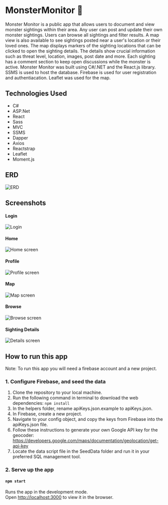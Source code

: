 # MonsterMonitor :japanese_ogre:

Monster Monitor is a public app that allows users to document and view monster sightings within their area. Any user
can post and update their own monster sightings. Users can browse all sightings and filter results. A map view is 
also available to see sightings posted near a user's location or their loved ones. The map displays markers of the 
sighting locations that can be clicked to open the sighting details. The details show crucial information such as 
threat level, location, images, post date and more. Each sighting has a comment section to keep open discussions while 
the monster is active. Monster Monitor was built using C#/.NET and the React.js library. SSMS is used to host the database. 
Firebase is used for user registration and authentiacation. Leaflet was used for the map.

## Technologies Used
* C#
* ASP.Net
* React
* Sass
* MVC
* SSMS
* Dapper
* Axios
* Reactstrap
* Leaflet
* Moment.js

## ERD
![ERD](https://firebasestorage.googleapis.com/v0/b/monster-monitor-5c7dc.appspot.com/o/MonsterMonitorERD.png?alt=media&token=e4fd4d36-47b0-416a-ba98-972523c48dff)

## Screenshots
#### Login
![Login](https://firebasestorage.googleapis.com/v0/b/monster-monitor-5c7dc.appspot.com/o/MonMonLogin.png?alt=media&token=b676f566-faee-4b94-9230-2c6ee6d33198)

#### Home
![Home screen](https://firebasestorage.googleapis.com/v0/b/monster-monitor-5c7dc.appspot.com/o/MonMonHome.png?alt=media&token=02b60fc3-111d-4982-b7ea-434be5e3220c)

#### Profile
![Profile screen](https://firebasestorage.googleapis.com/v0/b/monster-monitor-5c7dc.appspot.com/o/MonMonProfile.png?alt=media&token=5793698c-40bf-4683-b909-6c09ca7444d9)

#### Map
![Map screen](https://firebasestorage.googleapis.com/v0/b/monster-monitor-5c7dc.appspot.com/o/MonMonMap.png?alt=media&token=7c38755f-024e-4c57-b047-e6e1968ee85e)

#### Browse
![Browse screen](https://firebasestorage.googleapis.com/v0/b/monster-monitor-5c7dc.appspot.com/o/MonMonBrowse.png?alt=media&token=2c825741-69e9-4257-a43a-4ce510cecbff)

#### Sighting Details
![Details screen](https://firebasestorage.googleapis.com/v0/b/monster-monitor-5c7dc.appspot.com/o/MonMonDetails.png?alt=media&token=10efda0d-5097-48c4-8cb7-f57b4006b051)


## How to run this app
Note: To run this app you will need a firebase account and a new project.

### 1. Configure Firebase, and seed the data
1. Clone the repository to your local machine.
2. Run the following command in terminal to download the web dependencies: `npm install`
3. In the helpers folder, rename apiKeys.json.example to apiKeys.json.
4. In Firebase, create a new project.
5. Navigate to your config object, and copy the keys from Firebase into the apiKeys.json file.
6. Follow these instructions to generate your own Google API key for the geocoder: https://developers.google.com/maps/documentation/geolocation/get-api-key
8. Locate the data script file in the SeedData folder and run it in your preferred SQL management tool.

### 2. Serve up the app
#### `npm start`

Runs the app in the development mode.<br>
Open [http://localhost:3000](http://localhost:3000) to view it in the browser.
